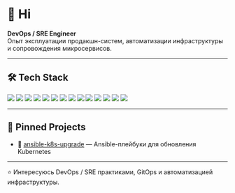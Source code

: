 # 👋 Hi

**DevOps / SRE Engineer**  
Опыт эксплуатации продакшн-систем, автоматизации инфраструктуры и сопровождения микросервисов.

---

## 🛠️ Tech Stack

<p align="left">
  <img src="https://img.shields.io/badge/Kubernetes-326ce5?logo=kubernetes&logoColor=white" />
  <img src="https://img.shields.io/badge/Helm-0f1689?logo=helm&logoColor=white" />
  <img src="https://img.shields.io/badge/ArgoCD-fc5d0d?logo=argo&logoColor=white" />
  <img src="https://img.shields.io/badge/Ansible-ee0000?logo=ansible&logoColor=white" />
  <img src="https://img.shields.io/badge/Terraform-844fba?logo=terraform&logoColor=white" />
  <img src="https://img.shields.io/badge/GitLab%20CI-330f63?logo=gitlab&logoColor=white" />
  <img src="https://img.shields.io/badge/GitHub%20Actions-2088FF?logo=githubactions&logoColor=white" />
  <img src="https://img.shields.io/badge/Kafka-000?logo=apachekafka&logoColor=white" />
  <img src="https://img.shields.io/badge/Elastic-005571?logo=elasticsearch&logoColor=white" />
  <img src="https://img.shields.io/badge/Tarantool-ff2d20?logo=tarantool&logoColor=white" />
  <img src="https://img.shields.io/badge/Prometheus-e6522c?logo=prometheus&logoColor=white" />
  <img src="https://img.shields.io/badge/Grafana-F46800?logo=grafana&logoColor=white" />
  <img src="https://img.shields.io/badge/Linux-FCC624?logo=linux&logoColor=black" />
  <img src="https://img.shields.io/badge/Docker-2496ED?logo=docker&logoColor=white" />
</p>

---

## 📌 Pinned Projects

- 🔧 [ansible-k8s-upgrade](https://github.com/egorgoncharenko/ansible-k8s-upgrade) — Ansible-плейбуки для обновления Kubernetes  

---

⭐️ Интересуюсь DevOps / SRE практиками, GitOps и автоматизацией инфраструктуры.
